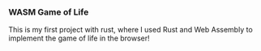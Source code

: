 ### WASM Game of Life
This is my first project with rust, where I used Rust and Web Assembly to implement the game of life in the browser!
